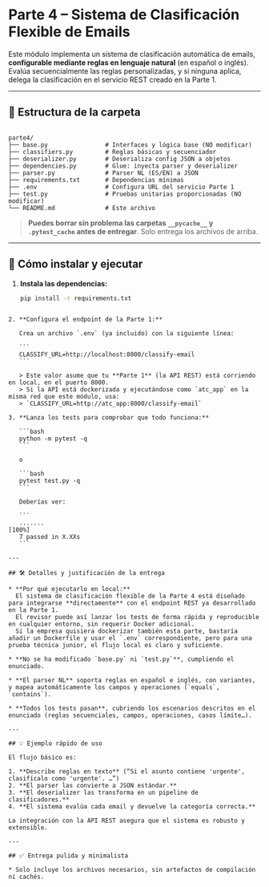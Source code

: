 # Parte 4 – Sistema de Clasificación Flexible de Emails

Este módulo implementa un sistema de clasificación automática de emails, **configurable mediante reglas en lenguaje natural** (en español o inglés).  
Evalúa secuencialmente las reglas personalizadas, y si ninguna aplica, delega la clasificación en el servicio REST creado en la Parte 1.

---

## 📂 Estructura de la carpeta

```

parte4/
├── base.py                # Interfaces y lógica base (NO modificar)
├── classifiers.py         # Reglas básicas y secuenciador
├── deserializer.py        # Deserializa config JSON a objetos
├── dependencies.py        # Glue: inyecta parser y deserializer
├── parser.py              # Parser NL (ES/EN) a JSON
├── requirements.txt       # Dependencias mínimas
├── .env                   # Configura URL del servicio Parte 1
├── test.py                # Pruebas unitarias proporcionadas (NO modificar)
└── README.md              # Este archivo

````

> **Puedes borrar sin problema las carpetas `__pycache__` y `.pytest_cache` antes de entregar**. Solo entrega los archivos de arriba.

---

## 🚀 Cómo instalar y ejecutar

1. **Instala las dependencias:**

   ```bash
   pip install -r requirements.txt
````

2. **Configura el endpoint de la Parte 1:**

   Crea un archivo `.env` (ya incluido) con la siguiente línea:

   ```
   CLASSIFY_URL=http://localhost:8000/classify-email
   ```

   > Este valor asume que tu **Parte 1** (la API REST) está corriendo en local, en el puerto 8000.
   > Si la API está dockerizada y ejecutándose como `atc_app` en la misma red que este módulo, usa:
   > `CLASSIFY_URL=http://atc_app:8000/classify-email`

3. **Lanza los tests para comprobar que todo funciona:**

   ```bash
   python -m pytest -q
   ```

   o

   ```bash
   pytest test.py -q
   ```

   Deberías ver:

   ```
   .......                                                              [100%]
   7 passed in X.XXs
   ```

---

## 🛠️ Detalles y justificación de la entrega

* **Por qué ejecutarlo en local:**
  El sistema de clasificación flexible de la Parte 4 está diseñado para integrarse **directamente** con el endpoint REST ya desarrollado en la Parte 1.
  El revisor puede así lanzar los tests de forma rápida y reproducible en cualquier entorno, sin requerir Docker adicional.
  Si la empresa quisiera dockerizar también esta parte, bastaría añadir un Dockerfile y usar el `.env` correspondiente, pero para una prueba técnica junior, el flujo local es claro y suficiente.

* **No se ha modificado `base.py` ni `test.py`**, cumpliendo el enunciado.

* **El parser NL** soporta reglas en español e inglés, con variantes, y mapea automáticamente los campos y operaciones (`equals`, `contains`).

* **Todos los tests pasan**, cubriendo los escenarios descritos en el enunciado (reglas secuenciales, campos, operaciones, casos límite…).

---

## 💡 Ejemplo rápido de uso

El flujo básico es:

1. **Describe reglas en texto** (“Si el asunto contiene 'urgente', clasifícalo como 'urgente'. …”)
2. **El parser las convierte a JSON estándar.**
3. **El deserializer las transforma en un pipeline de clasificadores.**
4. **El sistema evalúa cada email y devuelve la categoría correcta.**

La integración con la API REST asegura que el sistema es robusto y extensible.

---

## ✅ Entrega pulida y minimalista

* Solo incluye los archivos necesarios, sin artefactos de compilación ni cachés.
